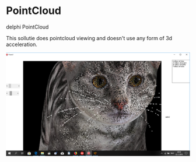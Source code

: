 # PointCloud
delphi PointCloud

This sollutie does pointcloud viewing and doesn't use any form of 3d acceleration.

![alt text](https://github.com/PieterBoots/PointCloud/blob/master/snapshot.png)
